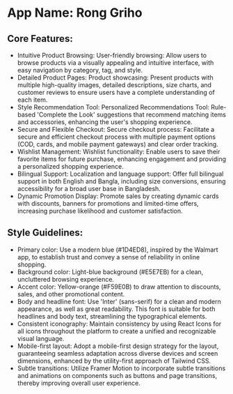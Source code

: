 # **App Name**: Rong Griho

## Core Features:

- Intuitive Product Browsing: User-friendly browsing: Allow users to browse products via a visually appealing and intuitive interface, with easy navigation by category, tag, and style.
- Detailed Product Pages: Product showcasing:  Present products with multiple high-quality images, detailed descriptions, size charts, and customer reviews to ensure users have a complete understanding of each item.
- Style Recommendation Tool: Personalized Recommendations Tool: Rule-based 'Complete the Look' suggestions that recommend matching items and accessories, enhancing the user's shopping experience.
- Secure and Flexible Checkout: Secure checkout process: Facilitate a secure and efficient checkout process with multiple payment options (COD, cards, and mobile payment gateways) and clear order tracking.
- Wishlist Management: Wishlist functionality: Enable users to save their favorite items for future purchase, enhancing engagement and providing a personalized shopping experience.
- Bilingual Support: Localization and language support:  Offer full bilingual support in both English and Bangla, including size conversions, ensuring accessibility for a broad user base in Bangladesh.
- Dynamic Promotion Display: Promote sales by creating dynamic cards with discounts, banners for promotions and limited-time offers, increasing purchase likelihood and customer satisfaction.

## Style Guidelines:

- Primary color: Use a modern blue (#1D4ED8), inspired by the Walmart app, to establish trust and convey a sense of reliability in online shopping.
- Background color: Light-blue background (#E5E7EB) for a clean, uncluttered browsing experience.
- Accent color: Yellow-orange (#F59E0B) to draw attention to discounts, sales, and other promotional content.
- Body and headline font: Use 'Inter' (sans-serif) for a clean and modern appearance, as well as great readability. This font is suitable for both headlines and body text, streamlining the typographical elements.
- Consistent iconography: Maintain consistency by using React Icons for all icons throughout the platform to create a unified and recognizable visual language.
- Mobile-first layout: Adopt a mobile-first design strategy for the layout, guaranteeing seamless adaptation across diverse devices and screen dimensions, enhanced by the utility-first approach of Tailwind CSS.
- Subtle transitions: Utilize Framer Motion to incorporate subtle transitions and animations on components such as buttons and page transitions, thereby improving overall user experience.
